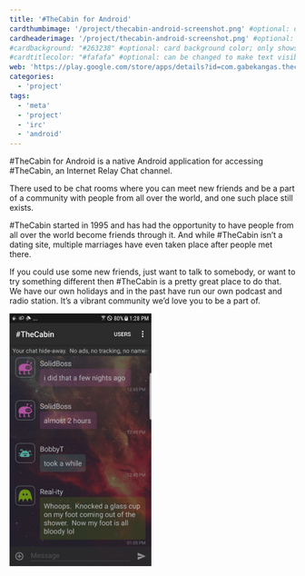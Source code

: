 ```yaml
---
title: '#TheCabin for Android'
cardthumbimage: '/project/thecabin-android-screenshot.png' #optional: default solid color if unset
cardheaderimage: '/project/thecabin-android-screenshot.png' #optional: default solid color if unset
#cardbackground: "#263238" #optional: card background color; only shows when no image specified
#cardtitlecolor: "#fafafa" #optional: can be changed to make text visible over card image
web: 'https://play.google.com/store/apps/details?id=com.gabekangas.thecabin' #optional: no icon appears if unset
categories:
  - 'project'
tags:
  - 'meta'
  - 'project'
  - 'irc'
  - 'android'
---
```


\#TheCabin for Android is a native Android application for accessing \#TheCabin, an Internet Relay Chat channel.

There used to be chat rooms where you can meet new friends and be a part of a community with people from all over the world, and one such place still exists.

#TheCabin started in 1995 and has had the opportunity to have people from all over the world become friends through it. And while #TheCabin isn’t a dating site, multiple marriages have even taken place after people met there.

If you could use some new friends, just want to talk to somebody, or want to try something different then #TheCabin is a pretty great place to do that. We have our own holidays and in the past have run our own podcast and radio station. It’s a vibrant community we’d love you to be a part of.

<img src="/project/thecabin-android-screenshot.png" width="250">
